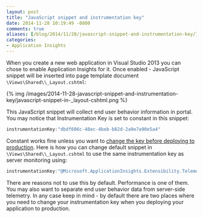 ```yaml
---
layout: post
title: "JavaScript snippet and instrumentation key"
date: 2014-11-28 10:19:49 -0800
comments: true
aliases: [/blog/2014/11/28/javascript-snippet-and-instrumentation-key/]
categories: 
- Application Insights
---
```

When you create a new web application in Visual Studio 2013 you can chose to enable Application Insights for it. Once enabled - JavaScript snippet will be inserted into page template document ```\Views\Shared\\_Layout.cshtml```:

{% img /images/2014-11-28-javascript-snippet-and-instrumentation-key/javascript-snippet-in-_layout-cshtml.png %}

This JavaScript snippet will collect end user behavior information in portal. You may notice that Instrumentation Key is set to constant in this snippet:

``` csharp
instrumentationKey:"dbdf606c-48ec-4beb-b82d-2a9e7a90e5a4"
```
Constant works fine unless you want to [change the key before deploying to production](/2014/11/17/programmatically-set-instrumenttion-key/). Here is how you can change default snippet in ```\Views\Shared\\_Layout.cshtml``` to use the same instrumentation key as server monitoring using: 

``` csharp
instrumentationKey:"@Microsoft.ApplicationInsights.Extensibility.TelemetryConfiguration.Active.InstrumentationKey"
```
There are reasons not to use this by default. Performance is one of them. You may also want to separate end user behavior data from server-side telemetry. In any case keep in mind - by default there are two places where you need to change your instrumentation key when you deploying your application to production.